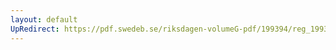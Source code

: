 ```yaml
---
layout: default
UpRedirect: https://pdf.swedeb.se/riksdagen-volumeG-pdf/199394/reg_199394/reg_199394_0102.pdf
---
```

